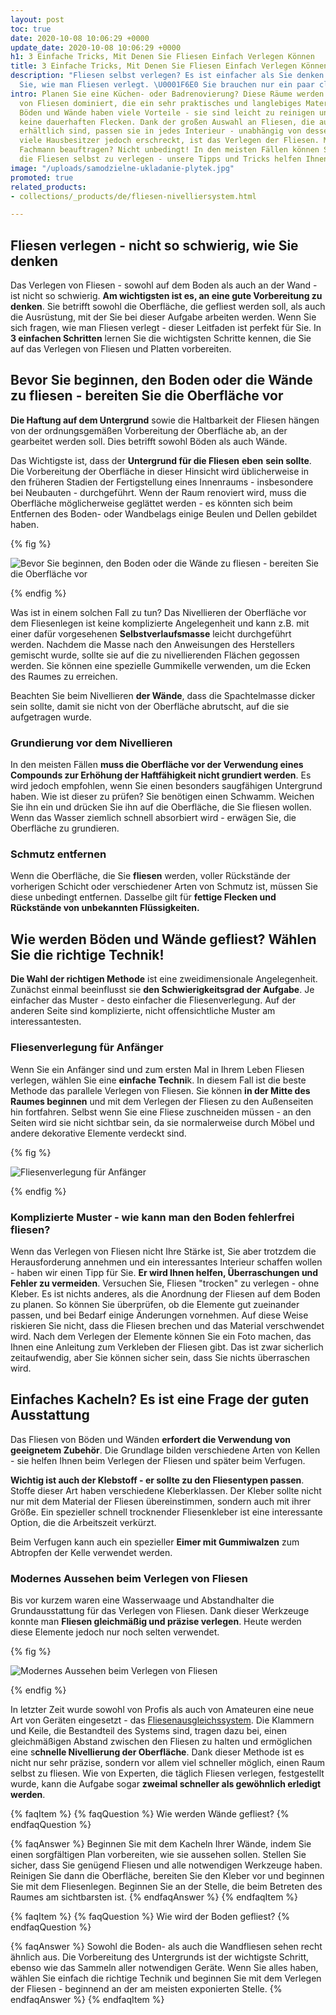 ```yaml
---
layout: post
toc: true
date: 2020-10-08 10:06:29 +0000
update_date: 2020-10-08 10:06:29 +0000
h1: 3 Einfache Tricks, Mit Denen Sie Fliesen Einfach Verlegen Können
title: 3 Einfache Tricks, Mit Denen Sie Fliesen Einfach Verlegen Können
description: "Fliesen selbst verlegen? Es ist einfacher als Sie denken! ➡️ Prüfen
  Sie, wie man Fliesen verlegt. \U0001F6E0️ Sie brauchen nur ein paar clevere Tricks."
intro: Planen Sie eine Küchen- oder Badrenovierung? Diese Räume werden in der Regel
  von Fliesen dominiert, die ein sehr praktisches und langlebiges Material sind. Geflieste
  Böden und Wände haben viele Vorteile - sie sind leicht zu reinigen und bekommen
  keine dauerhaften Flecken. Dank der großen Auswahl an Fliesen, die auf dem Markt
  erhältlich sind, passen sie in jedes Interieur - unabhängig von dessen Stil. Was
  viele Hausbesitzer jedoch erschreckt, ist das Verlegen der Fliesen. Muss man einen
  Fachmann beauftragen? Nicht unbedingt! In den meisten Fällen können Sie entscheiden,
  die Fliesen selbst zu verlegen - unsere Tipps und Tricks helfen Ihnen dabei.
image: "/uploads/samodzielne-ukladanie-plytek.jpg"
promoted: true
related_products:
- collections/_products/de/fliesen-nivelliersystem.html

---
```

## Fliesen verlegen - nicht so schwierig, wie Sie denken

Das Verlegen von Fliesen - sowohl auf dem Boden als auch an der Wand - ist nicht so schwierig. **Am wichtigsten ist es, an eine gute Vorbereitung zu denken**. Sie betrifft sowohl die Oberfläche, die gefliest werden soll, als auch die Ausrüstung, mit der Sie bei dieser Aufgabe arbeiten werden. Wenn Sie sich fragen, wie man Fliesen verlegt - dieser Leitfaden ist perfekt für Sie. In **3 einfachen Schritten** lernen Sie die wichtigsten Schritte kennen, die Sie auf das Verlegen von Fliesen und Platten vorbereiten.

## Bevor Sie beginnen, den Boden oder die Wände zu fliesen - bereiten Sie die Oberfläche vor

**Die Haftung auf dem Untergrund** sowie die Haltbarkeit der Fliesen hängen von der ordnungsgemäßen Vorbereitung der Oberfläche ab, an der gearbeitet werden soll. Dies betrifft sowohl Böden als auch Wände.

Das Wichtigste ist, dass der **Untergrund für die Fliesen** **eben** **sein sollte**. Die Vorbereitung der Oberfläche in dieser Hinsicht wird üblicherweise in den früheren Stadien der Fertigstellung eines Innenraums - insbesondere bei Neubauten - durchgeführt. Wenn der Raum renoviert wird, muss die Oberfläche möglicherweise geglättet werden - es könnten sich beim Entfernen des Boden- oder Wandbelags einige Beulen und Dellen gebildet haben.

{% fig %}

![Bevor Sie beginnen, den Boden oder die Wände zu fliesen - bereiten Sie die Oberfläche vor](/uploads/ukladanie-plytek-sprzatanie.jpg "Bevor Sie beginnen, den Boden oder die Wände zu fliesen - bereiten Sie die Oberfläche vor")

{% endfig %}

Was ist in einem solchen Fall zu tun? Das Nivellieren der Oberfläche vor dem Fliesenlegen ist keine komplizierte Angelegenheit und kann z.B. mit einer dafür vorgesehenen **Selbstverlaufsmasse** leicht durchgeführt werden. Nachdem die Masse nach den Anweisungen des Herstellers gemischt wurde, sollte sie auf die zu nivellierenden Flächen gegossen werden. Sie können eine spezielle Gummikelle verwenden, um die Ecken des Raumes zu erreichen.

Beachten Sie beim Nivellieren **der Wände**, dass die Spachtelmasse dicker sein sollte, damit sie nicht von der Oberfläche abrutscht, auf die sie aufgetragen wurde.

### Grundierung vor dem Nivellieren

In den meisten Fällen **muss die Oberfläche vor der Verwendung eines Compounds zur Erhöhung der Haftfähigkeit nicht grundiert werden**. Es wird jedoch empfohlen, wenn Sie einen besonders saugfähigen Untergrund haben. Wie ist dieser zu prüfen? Sie benötigen einen Schwamm. Weichen Sie ihn ein und drücken Sie ihn auf die Oberfläche, die Sie fliesen wollen. Wenn das Wasser ziemlich schnell absorbiert wird - erwägen Sie, die Oberfläche zu grundieren.

### Schmutz entfernen

Wenn die Oberfläche, die Sie **fliesen** werden, voller Rückstände der vorherigen Schicht oder verschiedener Arten von Schmutz ist, müssen Sie diese unbedingt entfernen. Dasselbe gilt für **fettige Flecken und Rückstände von unbekannten Flüssigkeiten.**

## Wie werden Böden und Wände gefliest? Wählen Sie die richtige Technik!

**Die Wahl der richtigen Methode** ist eine zweidimensionale Angelegenheit. Zunächst einmal beeinflusst sie **den Schwierigkeitsgrad der Aufgabe**. Je einfacher das Muster - desto einfacher die Fliesenverlegung. Auf der anderen Seite sind komplizierte, nicht offensichtliche Muster am interessantesten.

### Fliesenverlegung für Anfänger

Wenn Sie ein Anfänger sind und zum ersten Mal in Ihrem Leben Fliesen verlegen, wählen Sie eine **einfache Techni**k. In diesem Fall ist die beste Methode das parallele Verlegen von Fliesen. Sie können **in der Mitte des Raumes beginnen** und mit dem Verlegen der Fliesen zu den Außenseiten hin fortfahren. Selbst wenn Sie eine Fliese zuschneiden müssen - an den Seiten wird sie nicht sichtbar sein, da sie normalerweise durch Möbel und andere dekorative Elemente verdeckt sind.

{% fig %}

![Fliesenverlegung für Anfänger](/uploads/samodzielne-ukladanie-plytek-1.jpg "Fliesenverlegung für Anfänger")

{% endfig %}

### Komplizierte Muster - wie kann man den Boden fehlerfrei fliesen?

Wenn das Verlegen von Fliesen nicht Ihre Stärke ist, Sie aber trotzdem die Herausforderung annehmen und ein interessantes Interieur schaffen wollen - haben wir einen Tipp für Sie. **Er wird Ihnen helfen, Überraschungen und Fehler zu vermeiden**. Versuchen Sie, Fliesen "trocken" zu verlegen - ohne Kleber. Es ist nichts anderes, als die Anordnung der Fliesen auf dem Boden zu planen. So können Sie überprüfen, ob die Elemente gut zueinander passen, und bei Bedarf einige Änderungen vornehmen. Auf diese Weise riskieren Sie nicht, dass die Fliesen brechen und das Material verschwendet wird. Nach dem Verlegen der Elemente können Sie ein Foto machen, das Ihnen eine Anleitung zum Verkleben der Fliesen gibt. Das ist zwar sicherlich zeitaufwendig, aber Sie können sicher sein, dass Sie nichts überraschen wird.

## Einfaches Kacheln? Es ist eine Frage der guten Ausstattung

Das Fliesen von Böden und Wänden **erfordert die Verwendung von geeignetem Zubehör**. Die Grundlage bilden verschiedene Arten von Kellen - sie helfen Ihnen beim Verlegen der Fliesen und später beim Verfugen.

**Wichtig ist auch der Klebstoff - er sollte zu den Fliesentypen passen**. Stoffe dieser Art haben verschiedene Kleberklassen. Der Kleber sollte nicht nur mit dem Material der Fliesen übereinstimmen, sondern auch mit ihrer Größe. Ein spezieller schnell trocknender Fliesenkleber ist eine interessante Option, die die Arbeitszeit verkürzt.

Beim Verfugen kann auch ein spezieller **Eimer mit Gummiwalzen** zum Abtropfen der Kelle verwendet werden.

### Modernes Aussehen beim Verlegen von Fliesen

Bis vor kurzem waren eine Wasserwaage und Abstandhalter die Grundausstattung für das Verlegen von Fliesen. Dank dieser Werkzeuge konnte man **Fliesen gleichmäßig und präzise verlegen**. Heute werden diese Elemente jedoch nur noch selten verwendet.

{% fig %}

![Modernes Aussehen beim Verlegen von Fliesen](/uploads/samodzielne-ukladanie-plytek-2.jpg "Modernes Aussehen beim Verlegen von Fliesen")

{% endfig %}

In letzter Zeit wurde sowohl von Profis als auch von Amateuren eine neue Art von Geräten eingesetzt - das [Fliesenausgleichssystem](). Die Klammern und Keile, die Bestandteil des Systems sind, tragen dazu bei, einen gleichmäßigen Abstand zwischen den Fliesen zu halten und ermöglichen eine s**chnelle Nivellierung der Oberfläche**. Dank dieser Methode ist es nicht nur sehr präzise, sondern vor allem viel schneller möglich, einen Raum selbst zu fliesen. Wie von Experten, die täglich Fliesen verlegen, festgestellt wurde, kann die Aufgabe sogar **zweimal schneller als gewöhnlich erledigt werden**.

{% faqItem %}
{% faqQuestion %}
Wie werden Wände gefliest?
{% endfaqQuestion %}

{% faqAnswer %}
Beginnen Sie mit dem Kacheln Ihrer Wände, indem Sie einen sorgfältigen Plan vorbereiten, wie sie aussehen sollen. Stellen Sie sicher, dass Sie genügend Fliesen und alle notwendigen Werkzeuge haben. Reinigen Sie dann die Oberfläche, bereiten Sie den Kleber vor und beginnen Sie mit dem Fliesenlegen. Beginnen Sie an der Stelle, die beim Betreten des Raumes am sichtbarsten ist.
{% endfaqAnswer %}
{% endfaqItem %}

{% faqItem %}
{% faqQuestion %}
Wie wird der Boden gefliest?
{% endfaqQuestion %}

{% faqAnswer %}
Sowohl die Boden- als auch die Wandfliesen sehen recht ähnlich aus. Die Vorbereitung des Untergrunds ist der wichtigste Schritt, ebenso wie das Sammeln aller notwendigen Geräte. Wenn Sie alles haben, wählen Sie einfach die richtige Technik und beginnen Sie mit dem Verlegen der Fliesen - beginnend an der am meisten exponierten Stelle.
{% endfaqAnswer %}
{% endfaqItem %}